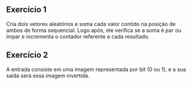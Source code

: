 ## Exercício 1
Cria dois vetores aleatórios e soma cada valor contido na posição de ambos de forma sequencial. Logo após, ele verifica se a soma é par ou ímpar e incrementa o contador referente a cada resultado. 
## Exercício 2
A entrada consiste em uma imagem representada por bit (0 ou 1), e a sua saída será essa imagem invertida.
